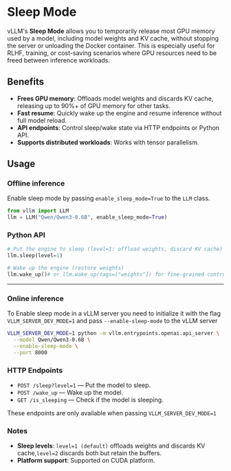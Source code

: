 # Sleep Mode

vLLM's **Sleep Mode** allows you to temporarily release most GPU memory used by a model, including model weights and KV cache, without stopping the server or unloading the Docker container. This is especially useful for RLHF, training, or cost-saving scenarios where GPU resources need to be freed between inference workloads.

## **Benefits**

- **Frees GPU memory**: Offloads model weights and discards KV cache, releasing up to 90%+ of GPU memory for other tasks.
- **Fast resume**: Quickly wake up the engine and resume inference without full model reload.
- **API endpoints**: Control sleep/wake state via HTTP endpoints or Python API.
- **Supports distributed workloads**: Works with tensor parallelism.

## **Usage**

### Offline inference

Enable sleep mode by passing `enable_sleep_mode=True` to the `LLM` class.

```python
from vllm import LLM
llm = LLM("Qwen/Qwen3-0.6B", enable_sleep_mode=True)
```

### **Python API**

```python
# Put the engine to sleep (level=1: offload weights, discard KV cache)
llm.sleep(level=1)

# Wake up the engine (restore weights)
llm.wake_up()# or llm.wake_up(tags=["weights"]) for fine-grained control
```

---

### Online inference

To Enable sleep mode in a vLLM server you need to initialize it with the flag `VLLM_SERVER_DEV_MODE=1` and pass `--enable-sleep-mode` to the vLLM server 

```bash
VLLM_SERVER_DEV_MODE=1 python -m vllm.entrypoints.openai.api_server \
  --model Qwen/Qwen3-0.6B \
  --enable-sleep-mode \
  --port 8000
```

### **HTTP Endpoints**

- `POST /sleep?level=1` — Put the model to sleep.
- `POST /wake_up` — Wake up the model.
- `GET /is_sleeping` — Check if the model is sleeping.

These endpoints are only available when passing `VLLM_SERVER_DEV_MODE=1`

### Notes

- **Sleep levels**: `level=1 (default)` offloads weights and discards KV cache,`level=2` discards both but retain the buffers.
- **Platform support**: Supported on CUDA platform.